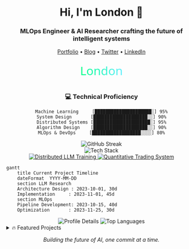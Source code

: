 <!-- 
SETUP INSTRUCTIONS:
1. Create a new repository with your GitHub username as the repo name (e.g., username/username)
2. Copy this entire content into the README.md file
3. Replace all instances of 'LLParis' with your GitHub username
4. Update the personal links (Portfolio, Blog, Twitter, LinkedIn)
5. Customize the tech stack by modifying the URL parameters in the Tech Stack image
6. Make sure your GitHub account has public activity to show the stats widgets
-->

<!-- Header Image -->
<h1 align="center">Hi, I'm London 👋</h1>
<h3 align="center">MLOps Engineer & AI Researcher crafting the future of intelligent systems</h3>

<p align="center">
  <a href="https://yourwebsite.com">Portfolio</a> •
  <a href="https://yourblog.com">Blog</a> •
  <a href="https://twitter.com/yourtwitter">Twitter</a> •
  <a href="https://www.linkedin.com/in/londonparis">LinkedIn</a>
</p>

<!-- Dynamic header SVG -->
<div align="center">
  <!-- 
    To update the animated name:
    1. Replace 'London' in the h1 tag below
    2. Adjust font-size if needed
    3. Modify gradient colors in the background property
  -->
  <svg viewBox="0 0 800 100" width="800" height="100" xmlns="http://www.w3.org/2000/svg">
    <defs>
      <linearGradient id="gradient" x1="0%" y1="0%" x2="100%" y2="0%">
        <stop offset="0%" style="stop-color:#00ff87;stop-opacity:1" />
        <stop offset="100%" style="stop-color:#60efff;stop-opacity:1" />
      </linearGradient>
    </defs>
    <text x="50%" y="50%" dominant-baseline="middle" text-anchor="middle" font-size="50" font-family="system-ui, -apple-system, 'Segoe UI', Roboto, Helvetica, Arial, sans-serif" fill="url(#gradient)">
      London
    </text>
  </svg>
</div>

<!-- Skill Bars - Edit the percentages and skills as needed -->
<h3 align="center">💻 Technical Proficiency</h3>
<div align="center">

```
Machine Learning     [█████████████████████░] 95%
System Design       [████████████████████░░] 90%
Distributed Systems [█████████████████████░] 95%
Algorithm Design    [████████████████████░░] 90%
MLOps & DevOps     [██████████████████░░░░] 80%
```

</div>

<!-- 
GitHub Stats Widget Setup:
1. No account needed
2. Stats automatically update based on your GitHub activity
3. Replace 'LLParis' with your GitHub username in all image URLs
4. The widgets will automatically fetch data from your public repositories
-->
<div align="center">
  <img src="https://github-readme-streak-stats.herokuapp.com/?user=LLParis&theme=radical" alt="GitHub Streak"/>
</div>

<!-- 
Tech Stack Widget Setup:
1. Edit the URL parameters to match your tech stack
2. Parameters are organized by line (line1, line2, line3)
3. Format: technology,label,color
4. Example: python,python,61DAFB
-->
<div align="center">
  <img src="https://github-readme-tech-stack.vercel.app/api/cards?title=Tech+Stack&align=center&titleAlign=center&lineCount=3&theme=github_dark&line1=python,python,61DAFB;pytorch,pytorch,DD0031;tensorflow,tensorflow,43853D&line2=kubernetes,kubernetes,61DAFB;docker,docker,DD0031;aws,aws,43853D&line3=cpp,c%2B%2B,61DAFB;rust,rust,DD0031;ocaml,ocaml,43853D" alt="Tech Stack" />
</div>

<!-- 
Featured Projects Setup:
1. Replace repo names in the URLs with your actual repository names
2. Stats cards automatically update based on repository activity
3. Format: username/repository-name
-->
<div align="center">
  <a href="https://github.com/LLParis/DistributedLLMTraining">
    <img src="https://github-readme-stats.vercel.app/api/pin/?username=LLParis&repo=DistributedLLMTraining&theme=radical&show_owner=true" alt="Distributed LLM Training"/>
  </a>
  <a href="https://github.com/LLParis/QuantitativeTradingSystem">
    <img src="https://github-readme-stats.vercel.app/api/pin/?username=LLParis&repo=QuantitativeTradingSystem&theme=radical&show_owner=true" alt="Quantitative Trading System"/>
  </a>
</div>

<!-- 
Mermaid Timeline Setup:
1. Update dates and project names
2. Follow the format: YYYY-MM-DD
3. Duration is specified in days (e.g., 30d)
-->
```mermaid
gantt
    title Current Project Timeline
    dateFormat  YYYY-MM-DD
    section LLM Research
    Architecture Design : 2023-10-01, 30d
    Implementation     : 2023-11-01, 45d
    section MLOps
    Pipeline Development: 2023-10-15, 40d
    Optimization       : 2023-11-25, 30d
```

<!-- 
Profile Summary Cards Setup:
1. No account needed
2. Replace 'LLParis' with your GitHub username
3. Cards automatically update based on your GitHub activity
-->
<div align="center">
  <img src="https://github-profile-summary-cards.vercel.app/api/cards/profile-details?username=LLParis&theme=radical" alt="Profile Details"/>
  <img src="https://github-profile-summary-cards.vercel.app/api/cards/repos-per-language?username=LLParis&theme=radical" alt="Top Languages"/>
</div>

<!-- 
Featured Projects Details Setup:
1. Update project titles, descriptions, and links
2. Replace placeholder images with actual project screenshots
3. Format: Upload images to your repo and update the img src
-->
<details>
<summary>🔥 Featured Projects</summary>
<br>
<div align="center">
  <table>
    <tr>
      <td width="50%">
        <h3 align="center">Distributed LLM Training</h3>
        <div align="center">
          <a href="https://github.com/LLParis/DistributedLLMTraining" target="_blank">
            <img src="https://via.placeholder.com/400x300" width="400" alt="Distributed LLM Training Preview"/>
          </a>
          <p><strong>PyTorch, CUDA, Distributed Systems</strong> - High-performance distributed training framework</p>
        </div>
      </td>
      <td width="50%">
        <h3 align="center">Quantitative Trading System</h3>
        <div align="center">
          <a href="https://github.com/LLParis/QuantitativeTradingSystem" target="_blank">
            <img src="https://via.placeholder.com/400x300" width="400" alt="Quantitative Trading System Preview"/>
          </a>
          <p><strong>C++, Python, ML</strong> - Low-latency trading infrastructure</p>
        </div>
      </td>
    </tr>
  </table>
</div>
</details>

<p align="center">
  <i>Building the future of AI, one commit at a time.</i>
</p>